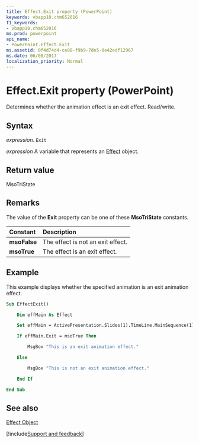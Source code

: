 ```yaml
---
title: Effect.Exit property (PowerPoint)
keywords: vbapp10.chm652016
f1_keywords:
- vbapp10.chm652016
ms.prod: powerpoint
api_name:
- PowerPoint.Effect.Exit
ms.assetid: 0f4d74d4-ce88-f9b9-7de5-0e42edf12967
ms.date: 06/08/2017
localization_priority: Normal
---
```



# Effect.Exit property (PowerPoint)

Determines whether the animation effect is an exit effect. Read/write.


## Syntax

_expression_. `Exit`

_expression_ A variable that represents an [Effect](PowerPoint.Effect.md) object.


## Return value

MsoTriState


## Remarks

The value of the  **Exit** property can be one of these **MsoTriState** constants.



|Constant|Description|
|:-----|:-----|
|**msoFalse**|The effect is not an exit effect.|
|**msoTrue**| The effect is an exit effect.|

## Example

This example displays whether the specified animation is an exit animation effect.


```vb
Sub EffectExit()

    Dim effMain As Effect

    Set effMain = ActivePresentation.Slides(1).TimeLine.MainSequence(1)

    If effMain.Exit = msoTrue Then

        MsgBox "This is an exit animation effect."

    Else

        MsgBox "This is not an exit animation effect."

    End If

End Sub
```


## See also



[Effect Object](PowerPoint.Effect.md)

[!include[Support and feedback](~/includes/feedback-boilerplate.md)]